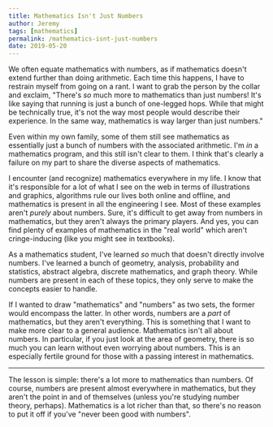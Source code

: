```yaml
---
title: Mathematics Isn't Just Numbers
author: Jeremy
tags: [mathematics]
permalink: /mathematics-isnt-just-numbers
date: 2019-05-20
---
```


We often equate mathematics with numbers, as if mathematics doesn't extend further than doing arithmetic. Each time this happens, I have to restrain myself from going on a rant. I want to grab the person by the collar and exclaim, "There's *so* much more to mathematics than just numbers! It's like saying that running is just a bunch of one-legged hops. While that might be technically true, it's not the way most people would describe their experience. In the same way, mathematics is way larger than just numbers."

Even within my own family, some of them still see mathematics as essentially just a bunch of numbers with the associated arithmetic. I'm *in* a mathematics program, and this still isn't clear to them. I think that's clearly a failure on my part to share the diverse aspects of mathematics.

I encounter (and recognize) mathematics everywhere in my life. I know that it's responsible for a lot of what I see on the web in terms of illustrations and graphics, algorithms rule our lives both online and offline, and mathematics is present in all the engineering I see. Most of these examples aren't *purely* about numbers. Sure, it's difficult to get away from numbers in mathematics, but they aren't always the primary players. And yes, you can find plenty of examples of mathematics in the "real world" which aren't cringe-inducing (like you might see in textbooks).

As a mathematics student, I've learned *so* much that doesn't directly involve numbers. I've learned a bunch of geometry, analysis, probability and statistics, abstract algebra, discrete mathematics, and graph theory. While numbers are present in each of these topics, they only serve to make the concepts easier to handle.

If I wanted to draw "mathematics" and "numbers" as two sets, the former would encompass the latter. In other words, numbers are a *part* of mathematics, but they aren't everything. This is something that I want to make more clear to a general audience. Mathematics isn't all about numbers. In particular, if you just look at the area of geometry, there is so much you can learn without even worrying about numbers. This is an especially fertile ground for those with a passing interest in mathematics.

---

The lesson is simple: there's a lot more to mathematics than numbers. Of course, numbers are present almost everywhere in mathematics, but they aren't the point in and of themselves (unless you're studying number theory, perhaps). Mathematics is a lot richer than that, so there's no reason to put it off if you've "never been good with numbers".
